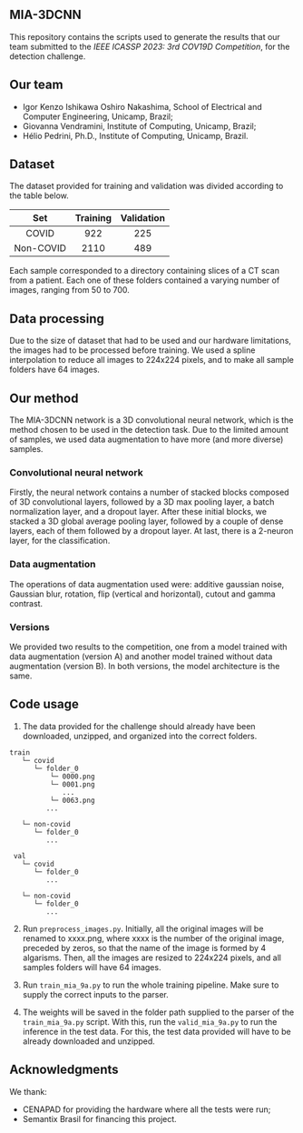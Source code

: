 ## MIA-3DCNN
This repository contains the scripts used to generate the results that our team submitted to the *IEEE ICASSP 2023: 3rd COV19D Competition*, for the detection challenge.

## Our team
 - Igor Kenzo Ishikawa Oshiro Nakashima, School of Electrical and Computer Engineering, Unicamp, Brazil;
 - Giovanna Vendramini, Institute of Computing, Unicamp, Brazil;
 - Hélio Pedrini, Ph.D., Institute of Computing, Unicamp, Brazil.

## Dataset
The dataset provided for training and validation was divided according to the table below.

| Set       | Training | Validation |
| :-------: | :------: | :--------: |
| COVID     | 922      | 225        |
| Non-COVID | 2110     | 489        |

Each sample corresponded to a directory containing slices of a CT scan from a patient. Each one of these folders contained a varying number of images, ranging from 50 to 700.

## Data processing
Due to the size of dataset that had to be used and our hardware limitations, the images had to be processed before training. We used a spline interpolation to reduce all images to 224x224 pixels, and to make all sample folders have 64 images.

## Our method
The MIA-3DCNN network is a 3D convolutional neural network, which is the method chosen to be used in the detection task. Due to the limited amount of samples, we used data augmentation to have more (and more diverse) samples.

### Convolutional neural network
Firstly, the neural network contains a number of stacked blocks composed of 3D convolutional layers, followed by a 3D max pooling layer, a batch normalization layer, and a dropout layer. After these initial blocks, we stacked a 3D global average pooling layer, followed by a couple of dense layers, each of them followed by a dropout layer. At last, there is a 2-neuron layer, for the classification.

### Data augmentation
The operations of data augmentation used were: additive gaussian noise, Gaussian blur, rotation, flip (vertical and horizontal), cutout and gamma contrast.
 
### Versions
We provided two results to the competition, one from a model trained with data augmentation (version A) and another model trained without data augmentation (version B). In both versions, the model architecture is the same.
 
## Code usage
1. The data provided for the challenge should already have been downloaded, unzipped, and organized into the correct folders.
 
 ```
 train
    └─ covid
       └─ folder_0
           └─ 0000.png
           └─ 0001.png
              ...
           └─ 0063.png
          ...
          
    └─ non-covid
       └─ folder_0
          ...
     
  val
    └─ covid
       └─ folder_0
          ...
          
    └─ non-covid
       └─ folder_0
          ...
 ```
 
2. Run <code>preprocess_images.py</code>. Initially, all the original images will be renamed to xxxx.png, where xxxx is the number of the original image, preceded by zeros, so that the name of the image is formed by 4 algarisms. Then, all the images are resized to 224x224 pixels, and all samples folders will have 64 images. 

3. Run <code>train_mia_9a.py</code> to run the whole training pipeline. Make sure to supply the correct inputs to the parser.

4. The weights will be saved in the folder path supplied to the parser of the <code>train_mia_9a.py</code> script. With this, run the <code>valid_mia_9a.py</code> to run the inference in the test data. For this, the test data provided will have to be already downloaded and unzipped.

## Acknowledgments
We thank:
 - CENAPAD for providing the hardware where all the tests were run;
 - Semantix Brasil for financing this project.
